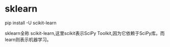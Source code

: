 # sklearn

pip install -U scikit-learn

sklearn全称 scikit-learn,这里scikit表示SciPy Toolkit,因为它依赖于SciPy库。而learn则表示机器学习。
